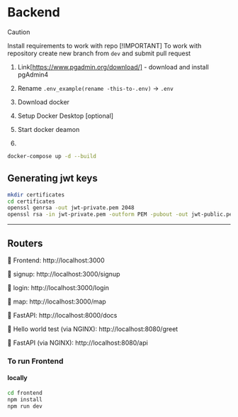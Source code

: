 # Backend

> [!CAUTION]
> Install requirements to work with repo
> [!IMPORTANT]
> To work with repository create new branch from `dev` and submit pull request

1. Link[https://www.pgadmin.org/download/] - download and install pgAdmin4

2. Rename `.env_example(rename -this-to-.env)` -> `.env`

3. Download docker

4. Setup Docker Desktop [optional]

5. Start docker deamon

6.

```bash
docker-compose up -d --build
```

## Generating jwt keys

```bash
mkdir certificates
cd certificates
openssl genrsa -out jwt-private.pem 2048
openssl rsa -in jwt-private.pem -outform PEM -pubout -out jwt-public.pem
```

----

## **Routers**

🔹 Frontend: http://localhost:3000

🔹 signup: http://localhost:3000/signup

🔹 login: http://localhost:3000/login

🔹 map: http://localhost:3000/map

🔹 FastAPI: http://localhost:8000/docs

🔹 Hello world test (via NGINX): http://localhost:8080/greet

🔹 FastAPI (via NGINX): http://localhost:8080/api

### To run Frontend

#### locally

```bash
cd frontend
npm install
npm run dev
```
